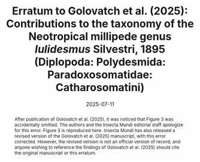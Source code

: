 ---
title: 'Erratum to Golovatch et al. (2025): Contributions to the taxonomy of the Neotropical millipede genus <i>Iulidesmus</i> Silvestri, 1895 (Diplopoda: Polydesmida: Paradoxosomatidae: Catharosomatini)'
date: '2025-07-11'
doi: 'https://doi.org/10.64338/im.1136.u510a'
journal: Insecta Mundi
issue: '1136'
pagination: '1–13'
originalissue: '1126'
linkedoriginalurl: '/insecta_mundi/2025/05/1126_golovatch_2025'
zoobank: 'urn:lsid:zoobank.org:pub:675A5DF5-0287-4EBF-BD7D-D6866716E723'
authors:
  - first_name: 'Sergei I.'
    last_name: 'Golovatch'
    affiliation: 'Institute of Ecology and Evolution, Russian Academy of Sciences, Leninsky prospekt 33, 119071, Moscow, Russia'
    email: 'sgolovatch@yandex.ru'
    orcid: 'https://orcid.org/0000-0001-7159-5484'

  - first_name: 'Juan'
    last_name: 'Romero-Rincon'
    affiliation: 'Centro de Estudos em Biologia Subterrânea, Departamento de Ecologia e Conservação, Instituto de Ciências Naturais, Universidade Federal de Lavras, Campus Universitário, P.O. Box 3037, Lavras CEP 37200-000, Minas Gerais, Brazil'
    email: 'romerorjuanc@gmail.com'
    orcid: 'https://orcid.org/0000-0002-4521-5529'

  - first_name: 'Nesrine'
    last_name: 'Akkari'
    affiliation: 'Third Zoological Department, Natural History Museum Vienna, Burgring 7, 1010 Vienna, Austria'
    email: 'nes.akkari@nhm.at'
    orcid: 'https://orcid.org/0000-0001-5019-4833'

  - first_name: 'Santiago'
    last_name: 'Alvear'
    affiliation: 'Semillero de Investigación en Diversidad Funcional y Servicios Ecosistémicos – Grupo de Estudios Ambientales, Universidad del Cauca, Popayán, Colombia'
    email: 'alexs.alvear@gmail.com'
    orcid: 'https://orcid.org/0000-0002-4575-8160'


download: 'https://drive.google.com/file/d/1i6K3MCUnetuYp3MvliKU5_1JhIYUfqe3'

revised: ''

supplementary: ''

keywords: 

categories:
  - Diplopoda
  - Polydesmida
  - Paradoxosomatidae
  - Catharosomatini
  
references:
  - authors: Golovatch SI, Romero-Rincon J, Akkari N, Alvear S.
    year: 2025
    title: 'Contributions to the taxonomy of the Neotropical millipede genus <i>Iulidesmus</i> Silvestri, 1895 (Diplopoda: Polydesmida: Paradoxosomatidae: Catharosomatini). Insecta Mundi 1126'
    pages: 1–13
    doi: 
    url: 
    access: 

abstract: 'After publication of Golovatch et al. (2025), it was noticed that Figure 3 was accidentally omitted. The authors and the Insecta Mundi editorial staff apologize for this error. Figure 3 is reproduced here. Insecta Mundi has also released a revised version of the Golovatch et al. (2025) manuscript, with this error corrected. However, the revised version is not an official version of record, and anyone wishing to reference the findings of Golovatch et al. (2025) should cite the original manuscript or this erratum.'

---